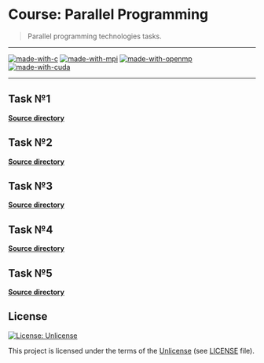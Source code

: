 # Course: Parallel Programming

> Parallel programming technologies tasks.

---

[![made-with-c](https://img.shields.io/badge/Made%20with-C-3848A5.svg?style=flat-square)](https://www.gnu.org/software/gnu-c-manual/gnu-c-manual.html)
[![made-with-mpi](https://img.shields.io/badge/Made%20with-MPI-A90044.svg?style=flat-square)](https://www.mpi-forum.org/)
[![made-with-openmp](https://img.shields.io/badge/Made%20with-OpenMP-00747C.svg?style=flat-square)](https://www.openmp.org/)
[![made-with-cuda](https://img.shields.io/badge/Made%20with-CUDA-70B52B.svg?style=flat-square)](https://docs.nvidia.com/cuda/)

---

## Task №1

[**Source directory**](<https://github.com/zsxoff/course-parallel-programming/tree/master/task-1>)

## Task №2

[**Source directory**](<https://github.com/zsxoff/course-parallel-programming/tree/master/task-2>)

## Task №3

[**Source directory**](<https://github.com/zsxoff/course-parallel-programming/tree/master/task-3>)

## Task №4

[**Source directory**](<https://github.com/zsxoff/course-parallel-programming/tree/master/task-4>)

## Task №5

[**Source directory**](<https://github.com/zsxoff/course-parallel-programming/tree/master/task-5>)

## License

[![License: Unlicense](https://img.shields.io/badge/License-Unlicense-green.svg?style=flat-square)](https://unlicense.org/)

This project is licensed under the terms of the [Unlicense](https://unlicense.org/) (see [LICENSE](<https://github.com/zsxoff/course-parallel-programming/blob/master/LICENSE>) file).
